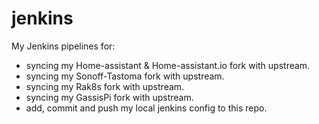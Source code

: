 # jenkins

My Jenkins pipelines for:

* syncing my Home-assistant & Home-assistant.io fork with upstream.
* syncing my Sonoff-Tastoma fork with upstream.
* syncing my Rak8s fork with upstream.
* syncing my GassisPi fork with upstream.
* add, commit and push my local jenkins config to this repo. 
